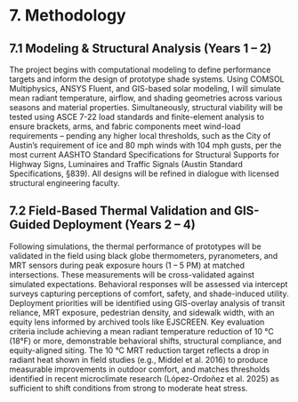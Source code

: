 # 7. Methodology

## 7.1 Modeling & Structural Analysis (Years 1 – 2)
The project begins with computational modeling to define performance targets and inform the design of prototype shade systems. Using COMSOL Multiphysics, ANSYS Fluent, and GIS-based solar modeling, I will simulate mean radiant temperature, airflow, and shading geometries across various seasons and material properties. Simultaneously, structural viability will be tested using ASCE 7-22 load standards and finite-element analysis to ensure brackets, arms, and fabric components meet wind-load requirements – pending any higher local thresholds, such as the City of Austin’s requirement of ice and 80 mph winds with 104 mph gusts, per the most current AASHTO Standard Specifications for Structural Supports for Highway Signs, Luminaires and Traffic Signals (Austin Standard Specifications, §839). All designs will be refined in dialogue with licensed structural engineering faculty.

## 7.2 Field-Based Thermal Validation and GIS-Guided Deployment (Years 2 – 4)
Following simulations, the thermal performance of prototypes will be validated in the field using black globe thermometers, pyranometers, and MRT sensors during peak exposure hours (1 – 5 PM) at matched intersections. These measurements will be cross-validated against simulated expectations. Behavioral responses will be assessed via intercept surveys capturing perceptions of comfort, safety, and shade-induced utility. Deployment priorities will be identified using GIS-overlay analysis of transit reliance, MRT exposure, pedestrian density, and sidewalk width, with an equity lens informed by archived tools like EJSCREEN. Key evaluation criteria include achieving a mean radiant temperature reduction of 10 °C (18°F) or more, demonstrable behavioral shifts, structural compliance, and equity-aligned siting. The 10 °C MRT reduction target reflects a drop in radiant heat shown in field studies (e.g., Middel et al. 2016) to produce measurable improvements in outdoor comfort, and matches thresholds identified in recent microclimate research (López-Ordoñez et al. 2025) as sufficient to shift conditions from strong to moderate heat stress.
